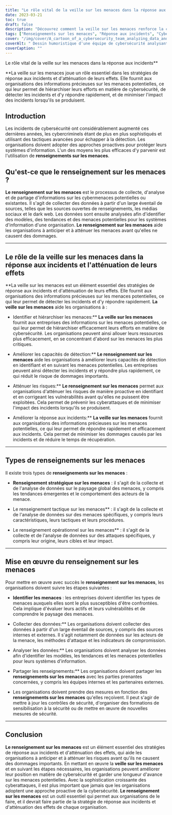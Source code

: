 ```yaml
---
title: "Le rôle vital de la veille sur les menaces dans la réponse aux incidents"
date: 2023-03-21
toc: true
draft: false
description: "Découvrez comment la veille sur les menaces renforce la cybersécurité en atténuant les cyberattaques et en y répondant."
tags: ["Renseignements sur les menaces", "Réponse aux incidents", "Cybersécurité", "Atténuation", "Cyber-attaques", "Analyse des données", "Systèmes d'information", "Risk Management", "Évaluation de la vulnérabilité", "Capacités de détection", "Contrôles de sécurité", "Intelligence stratégique", "Renseignement tactique", "Intelligence opérationnelle", "Paysage des menaces", "Tendances émergentes", "Sensibilisation à la sécurité", "Criminalistique numérique", "Cybermenaces", "Dark Web"]
cover: "/img/cover/A_cartoon_of_a_cybersecurity_team_analyzing_data_and_response.png"
coverAlt: " Dessin humoristique d'une équipe de cybersécurité analysant des données et réagissant à une attaque, tandis qu'une loupe plane au-dessus d'eux."
coverCaption: ""
---
```

 Le rôle vital de la veille sur les menaces dans la réponse aux incidents**

**La veille sur les menaces joue un rôle essentiel dans les stratégies de réponse aux incidents et d'atténuation de leurs effets. Elle fournit aux organisations des informations précieuses sur les menaces potentielles, ce qui leur permet de hiérarchiser leurs efforts en matière de cybersécurité, de détecter les incidents et d'y répondre rapidement, et de minimiser l'impact des incidents lorsqu'ils se produisent.

## Introduction
Les incidents de cybersécurité ont considérablement augmenté ces dernières années, les cybercriminels étant de plus en plus sophistiqués et utilisant des tactiques avancées pour échapper à la détection. Les organisations doivent adopter des approches proactives pour protéger leurs systèmes d'information. L'un des moyens les plus efficaces d'y parvenir est l'utilisation de **renseignements sur les menaces**.

## Qu'est-ce que le renseignement sur les menaces ?
**Le renseignement sur les menaces** est le processus de collecte, d'analyse et de partage d'informations sur les cybermenaces potentielles ou existantes. Il s'agit de collecter des données à partir d'un large éventail de sources, telles que les sources ouvertes de renseignements, les médias sociaux et le dark web. Les données sont ensuite analysées afin d'identifier des modèles, des tendances et des menaces potentielles pour les systèmes d'information d'une organisation. **Le renseignement sur les menaces** aide les organisations à anticiper et à atténuer les menaces avant qu'elles ne causent des dommages.

____

## Le rôle de la veille sur les menaces dans la réponse aux incidents et l'atténuation de leurs effets
**La veille sur les menaces est un élément essentiel des stratégies de réponse aux incidents et d'atténuation de leurs effets. Elle fournit aux organisations des informations précieuses sur les menaces potentielles, ce qui leur permet de détecter les incidents et d'y répondre rapidement. **La veille sur les menaces** aide les organisations à :

- Identifier et hiérarchiser les menaces:** **La veille sur les menaces** fournit aux entreprises des informations sur les menaces potentielles, ce qui leur permet de hiérarchiser efficacement leurs efforts en matière de cybersécurité. Les organisations peuvent ainsi allouer leurs ressources plus efficacement, en se concentrant d'abord sur les menaces les plus critiques.

- Améliorer les capacités de détection:** **Le renseignement sur les menaces** aide les organisations à améliorer leurs capacités de détection en identifiant et en suivant les menaces potentielles. Les entreprises peuvent ainsi détecter les incidents et y répondre plus rapidement, ce qui réduit le risque de dommages importants.

- Atténuer les risques:** **Le renseignement sur les menaces** permet aux organisations d'atténuer les risques de manière proactive en identifiant et en corrigeant les vulnérabilités avant qu'elles ne puissent être exploitées. Cela permet de prévenir les cyberattaques et de minimiser l'impact des incidents lorsqu'ils se produisent.

- Améliorer la réponse aux incidents:** **La veille sur les menaces** fournit aux organisations des informations précieuses sur les menaces potentielles, ce qui leur permet de répondre rapidement et efficacement aux incidents. Cela permet de minimiser les dommages causés par les incidents et de réduire le temps de récupération.

____

## Types de renseignements sur les menaces
Il existe trois types de **renseignements sur les menaces** :

- **Renseignement stratégique sur les menaces** : il s'agit de la collecte et de l'analyse de données sur le paysage global des menaces, y compris les tendances émergentes et le comportement des acteurs de la menace.

- Le renseignement tactique sur les menaces** : il s'agit de la collecte et de l'analyse de données sur des menaces spécifiques, y compris leurs caractéristiques, leurs tactiques et leurs procédures.

- Le renseignement opérationnel sur les menaces** : il s'agit de la collecte et de l'analyse de données sur des attaques spécifiques, y compris leur origine, leurs cibles et leur impact.

____

## Mise en œuvre du renseignement sur les menaces
Pour mettre en œuvre avec succès le **renseignement sur les menaces**, les organisations doivent suivre les étapes suivantes :

- **Identifier les menaces** : les entreprises doivent identifier les types de menaces auxquels elles sont le plus susceptibles d'être confrontées. Cela implique d'évaluer leurs actifs et leurs vulnérabilités et de comprendre le paysage des menaces.

- Collecter des données:** Les organisations doivent collecter des données à partir d'un large éventail de sources, y compris des sources internes et externes. Il s'agit notamment de données sur les acteurs de la menace, les méthodes d'attaque et les indicateurs de compromission.

- Analyser les données:** Les organisations doivent analyser les données afin d'identifier les modèles, les tendances et les menaces potentielles pour leurs systèmes d'information.

- Partager les renseignements:** Les organisations doivent partager les **renseignements sur les menaces** avec les parties prenantes concernées, y compris les équipes internes et les partenaires externes.

- Les organisations doivent prendre des mesures en fonction des **renseignements sur les menaces** qu'elles reçoivent. Il peut s'agir de mettre à jour les contrôles de sécurité, d'organiser des formations de sensibilisation à la sécurité ou de mettre en œuvre de nouvelles mesures de sécurité.

_____

## Conclusion
**Le renseignement sur les menaces** est un élément essentiel des stratégies de réponse aux incidents et d'atténuation des effets, qui aide les organisations à anticiper et à atténuer les risques avant qu'ils ne causent des dommages importants. En mettant en œuvre la **veille sur les menaces** et en suivant les étapes nécessaires, les organisations peuvent améliorer leur position en matière de cybersécurité et garder une longueur d'avance sur les menaces potentielles. Avec la sophistication croissante des cyberattaques, il est plus important que jamais que les organisations adoptent une approche proactive de la cybersécurité. **Le renseignement sur les menaces** est un outil essentiel qui permet aux organisations de le faire, et il devrait faire partie de la stratégie de réponse aux incidents et d'atténuation des effets de chaque organisation.

